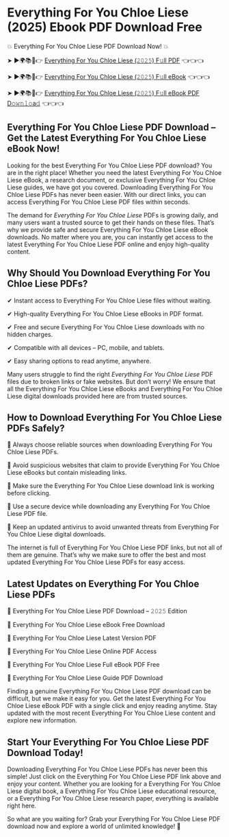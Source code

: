 # Everything For You Chloe Liese (2025) Ebook PDF Download Free

💥 Everything For You Chloe Liese PDF Download Now! 💥

➤ ►🌍📚📱👉 [Everything For You Chloe Liese (𝟸𝟶𝟸𝟻) F𝚞ll PDF](https://getpdf.xyz/everything-for-you-chloe-liese) 👈👈👈


➤ ►🌍📚📱👉 [Everything For You Chloe Liese (𝟸𝟶𝟸𝟻) F𝚞ll eBook](https://getpdf.xyz/everything-for-you-chloe-liese) 👈👈👈


➤ ►🌍📚📱👉 [Everything For You Chloe Liese (𝟸𝟶𝟸𝟻) F𝚞ll eBook PDF D𝚘𝚠𝚗𝚕𝚘a𝚍](https://getpdf.xyz/everything-for-you-chloe-liese) 👈👈👈


## Everything For You Chloe Liese PDF Download – Get the Latest Everything For You Chloe Liese eBook Now!

Looking for the best Everything For You Chloe Liese PDF download? You are in the right place! Whether you need the latest Everything For You Chloe Liese eBook, a research document, or exclusive Everything For You Chloe Liese guides, we have got you covered. Downloading Everything For You Chloe Liese PDFs has never been easier. With our direct links, you can access Everything For You Chloe Liese PDF files within seconds.

The demand for *Everything For You Chloe Liese* PDFs is growing daily, and many users want a trusted source to get their hands on these files. That’s why we provide safe and secure Everything For You Chloe Liese eBook downloads. No matter where you are, you can instantly get access to the latest Everything For You Chloe Liese PDF online and enjoy high-quality content.

## Why Should You Download Everything For You Chloe Liese PDFs?

✔ Instant access to Everything For You Chloe Liese files without waiting.

✔ High-quality Everything For You Chloe Liese eBooks in PDF format.

✔ Free and secure Everything For You Chloe Liese downloads with no hidden charges.

✔ Compatible with all devices – PC, mobile, and tablets.

✔ Easy sharing options to read anytime, anywhere.

Many users struggle to find the right *Everything For You Chloe Liese* PDF files due to broken links or fake websites. But don’t worry! We ensure that all the Everything For You Chloe Liese eBooks and Everything For You Chloe Liese digital downloads provided here are from trusted sources.

## How to Download Everything For You Chloe Liese PDFs Safely?

📌 Always choose reliable sources when downloading Everything For You Chloe Liese PDFs.

📌 Avoid suspicious websites that claim to provide Everything For You Chloe Liese eBooks but contain misleading links.

📌 Make sure the Everything For You Chloe Liese download link is working before clicking.

📌 Use a secure device while downloading any Everything For You Chloe Liese PDF file.

📌 Keep an updated antivirus to avoid unwanted threats from Everything For You Chloe Liese digital downloads.

The internet is full of Everything For You Chloe Liese PDF links, but not all of them are genuine. That’s why we make sure to offer the best and most updated Everything For You Chloe Liese PDFs for easy access.

## Latest Updates on Everything For You Chloe Liese PDFs

🔹 Everything For You Chloe Liese PDF Download – 𝟸𝟶𝟸𝟻 Edition

🔹 Everything For You Chloe Liese eBook Free Download

🔹 Everything For You Chloe Liese Latest Version PDF

🔹 Everything For You Chloe Liese Online PDF Access

🔹 Everything For You Chloe Liese Full eBook PDF Free

🔹 Everything For You Chloe Liese Guide PDF Download

Finding a genuine Everything For You Chloe Liese PDF download can be difficult, but we make it easy for you. Get the latest Everything For You Chloe Liese eBook PDF with a single click and enjoy reading anytime. Stay updated with the most recent Everything For You Chloe Liese content and explore new information.

## Start Your Everything For You Chloe Liese PDF Download Today!

Downloading Everything For You Chloe Liese PDFs has never been this simple! Just click on the Everything For You Chloe Liese PDF link above and enjoy your content. Whether you are looking for a Everything For You Chloe Liese digital book, a Everything For You Chloe Liese educational resource, or a Everything For You Chloe Liese research paper, everything is available right here.

So what are you waiting for? Grab your Everything For You Chloe Liese PDF download now and explore a world of unlimited knowledge! 🚀